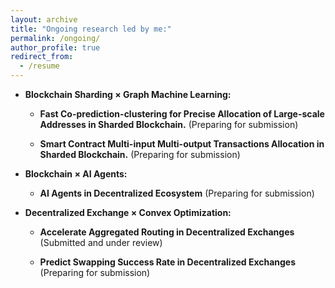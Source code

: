 ```yaml
---
layout: archive
title: "Ongoing research led by me:"
permalink: /ongoing/
author_profile: true
redirect_from:
  - /resume
---
```






- **Blockchain Sharding × Graph Machine Learning:**

  - **Fast Co-prediction-clustering for Precise Allocation of Large-scale Addresses in Sharded Blockchain.** (Preparing for submission)

  - **Smart Contract Multi-input Multi-output Transactions Allocation in Sharded Blockchain.** (Preparing for submission)



- **Blockchain × AI Agents:**

  - **AI Agents in Decentralized Ecosystem** (Preparing for submission)


- **Decentralized Exchange × Convex Optimization:**

  - **Accelerate Aggregated Routing in Decentralized Exchanges** (Submitted and under review)

  - **Predict Swapping Success Rate in Decentralized Exchanges** (Preparing for submission)



